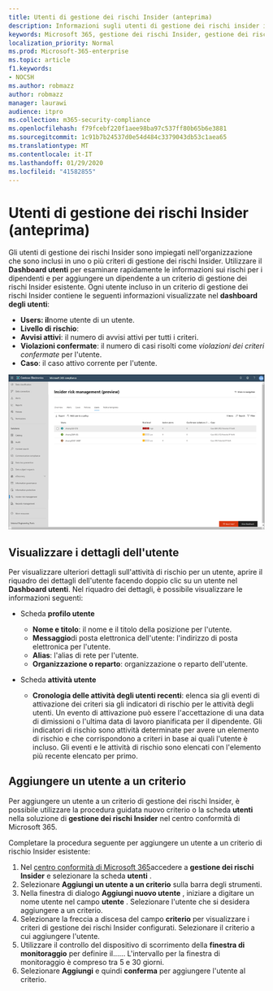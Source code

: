 ```yaml
---
title: Utenti di gestione dei rischi Insider (anteprima)
description: Informazioni sugli utenti di gestione dei rischi insider in Microsoft 365
keywords: Microsoft 365, gestione dei rischi Insider, gestione dei rischi, conformità
localization_priority: Normal
ms.prod: Microsoft-365-enterprise
ms.topic: article
f1.keywords:
- NOCSH
ms.author: robmazz
author: robmazz
manager: laurawi
audience: itpro
ms.collection: m365-security-compliance
ms.openlocfilehash: f79fcebf220f1aee98ba97c537ff80b65b6e3881
ms.sourcegitcommit: 1c91b7b24537d0e54d484c3379043db53c1aea65
ms.translationtype: MT
ms.contentlocale: it-IT
ms.lasthandoff: 01/29/2020
ms.locfileid: "41582855"
---
```

# <a name="insider-risk-management-users-preview"></a>Utenti di gestione dei rischi Insider (anteprima)

Gli utenti di gestione dei rischi Insider sono impiegati nell'organizzazione che sono inclusi in uno o più criteri di gestione dei rischi Insider. Utilizzare il **Dashboard utenti** per esaminare rapidamente le informazioni sui rischi per i dipendenti e per aggiungere un dipendente a un criterio di gestione dei rischi Insider esistente. Ogni utente incluso in un criterio di gestione dei rischi Insider contiene le seguenti informazioni visualizzate nel **dashboard degli utenti**:

- **Users: il**nome utente di un utente.
- **Livello di rischio**: 
- **Avvisi attivi**: il numero di avvisi attivi per tutti i criteri.
- **Violazioni confermate**: il numero di casi risolti come *violazioni dei criteri confermate* per l'utente.
- **Caso**: il caso attivo corrente per l'utente.

![Dashboard degli utenti di gestione dei rischi Insider](media/insider-risk-users-dashboard.png)

## <a name="view-user-details"></a>Visualizzare i dettagli dell'utente

Per visualizzare ulteriori dettagli sull'attività di rischio per un utente, aprire il riquadro dei dettagli dell'utente facendo doppio clic su un utente nel **Dashboard utenti**. Nel riquadro dei dettagli, è possibile visualizzare le informazioni seguenti:

- Scheda **profilo utente**
    - **Nome e titolo**: il nome e il titolo della posizione per l'utente.
    - **Messaggio**di posta elettronica dell'utente: l'indirizzo di posta elettronica per l'utente.
    - **Alias**: l'alias di rete per l'utente.
    - **Organizzazione o reparto**: organizzazione o reparto dell'utente.

- Scheda **attività utente**
    - **Cronologia delle attività degli utenti recenti**: elenca sia gli eventi di attivazione dei criteri sia gli indicatori di rischio per le attività degli utenti. Un evento di attivazione può essere l'accettazione di una data di dimissioni o l'ultima data di lavoro pianificata per il dipendente. Gli indicatori di rischio sono attività determinate per avere un elemento di rischio e che corrispondono a criteri in base ai quali l'utente è incluso. Gli eventi e le attività di rischio sono elencati con l'elemento più recente elencato per primo.

## <a name="add-a-user-to-a-policy"></a>Aggiungere un utente a un criterio

Per aggiungere un utente a un criterio di gestione dei rischi Insider, è possibile utilizzare la procedura guidata nuovo criterio o la scheda **utenti** nella soluzione di **gestione dei rischi Insider** nel centro conformità di Microsoft 365.

Completare la procedura seguente per aggiungere un utente a un criterio di rischio Insider esistente:

1. Nel [centro conformità di Microsoft 365](https://compliance.microsoft.com)accedere a **gestione dei rischi Insider** e selezionare la scheda **utenti** .
2. Selezionare **Aggiungi un utente a un criterio** sulla barra degli strumenti.
3. Nella finestra di dialogo **Aggiungi nuovo utente** , iniziare a digitare un nome utente nel campo **utente** . Selezionare l'utente che si desidera aggiungere a un criterio.
4. Selezionare la freccia a discesa del campo **criterio** per visualizzare i criteri di gestione dei rischi Insider configurati. Selezionare il criterio a cui aggiungere l'utente.
5. Utilizzare il controllo del dispositivo di scorrimento della **finestra di monitoraggio** per definire il...... L'intervallo per la finestra di monitoraggio è compreso tra 5 e 30 giorni.
6. Selezionare **Aggiungi** e quindi **conferma** per aggiungere l'utente al criterio.
